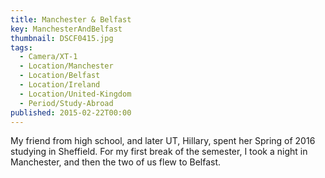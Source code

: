 ```yaml
---
title: Manchester & Belfast
key: ManchesterAndBelfast
thumbnail: DSCF0415.jpg
tags:
  - Camera/XT-1
  - Location/Manchester
  - Location/Belfast
  - Location/Ireland
  - Location/United-Kingdom
  - Period/Study-Abroad
published: 2015-02-22T00:00
---
```

My friend from high school, and later UT, Hillary, spent her Spring of 2016 studying in Sheffield. For my first break of the semester, I took a night in Manchester, and then the two of us flew to Belfast.
